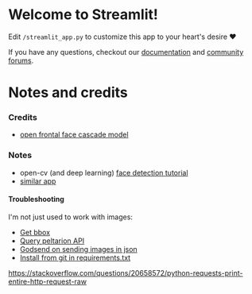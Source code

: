 # Welcome to Streamlit!

Edit `/streamlit_app.py` to customize this app to your heart's desire :heart:

If you have any questions, checkout our [documentation](https://docs.streamlit.io) and [community
forums](https://discuss.streamlit.io).

# Notes and credits
### Credits
* [open frontal face cascade model](https://raw.githubusercontent.com/opencv/opencv/master/data/haarcascades/haarcascade_frontalface_default.xml)

### Notes
* open-cv (and deep learning)  [face detection tutorial](https://machinelearningmastery.com/how-to-perform-face-detection-with-classical-and-deep-learning-methods-in-python-with-keras/)
* [similar app](https://github.com/streamlit/demo-self-driving)

#### Troubleshooting
I'm not just used to work with images:

* [Get bbox](https://stackoverflow.com/questions/13887863/extract-bounding-box-and-save-it-as-an-image)
* [Query peltarion API](https://peltarion.com/knowledge-center/documentation/peltarion-apis/deployment-api)
* [Godsend on sending images in json](https://stackoverflow.com/questions/55892362/sending-opencv-image-in-json)
* [Install from git in requirements.txt](https://stackoverflow.com/questions/16584552/how-to-state-in-requirements-txt-a-direct-github-source)


https://stackoverflow.com/questions/20658572/python-requests-print-entire-http-request-raw